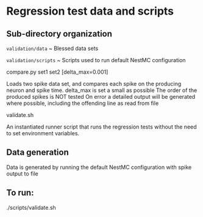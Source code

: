 # Regression test data and scripts

## Sub-directory organization

`validation/data`
  ~ Blessed data sets

`validation/scripts`
 ~ Scripts used to run default NestMC configuration 

 compare.py set1 set2 [delta_max=0.001]
 
 Loads two spike data set, and compares each spike on the producing neuron and spike time. delta_max is set a small as possible
 The order of the produced spikes is NOT tested
 On error a detailed output will be generated where possible, including the offending line as read from file

 validate.sh 
 
 An instantiated runner script that runs the regression tests without the need to set environment variables.
 
 
## Data generation

Data is generated by running the default NestMC configuration with spike output to file

## To run:

./scripts/validate.sh 



